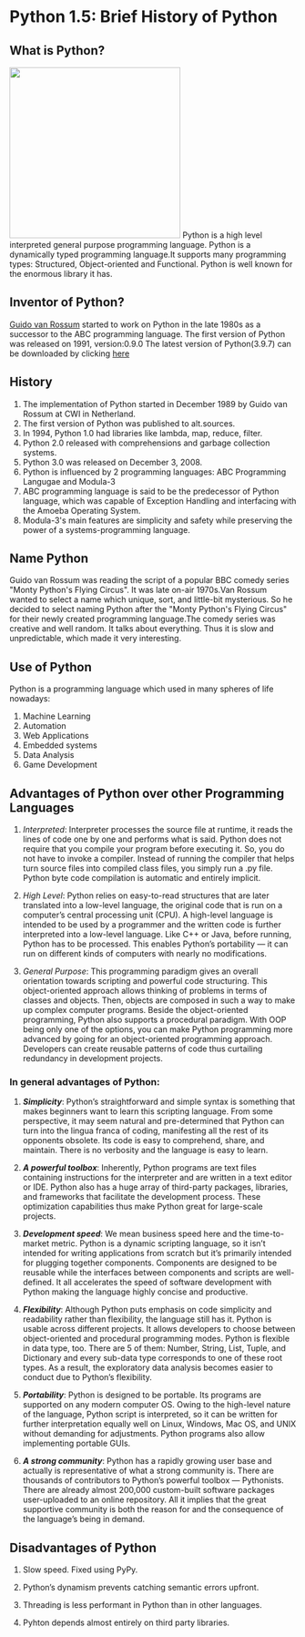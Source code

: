 # Python 1.5: Brief History of Python

## What is Python?

<img src = "https://upload.wikimedia.org/wikipedia/commons/thumb/0/0a/Python.svg/1200px-Python.svg.png" width="300"/>
Python is a high level interpreted general purpose programming language. Python is a dynamically typed programming language.It supports many programming types: Structured, Object-oriented and Functional. Python is well known for the enormous library it has.

## Inventor of Python?

<a href = "https://en.wikipedia.org/wiki/Guido_van_Rossum">Guido van Rossum</a> started to work on Python in the late 1980s as a successor to the ABC programming language. The first version of Python was released on 1991, version:0.9.0
The latest version of Python(3.9.7) can be downloaded by clicking <a href = "https://www.python.org/ftp/python/3.9.7/python-3.9.7-amd64.exe">here</a>

## History

1. The implementation of Python started in December 1989 by Guido van Rossum at CWI in Netherland.
2. The first version of Python was published to alt.sources.
3. In 1994, Python 1.0 had libraries like lambda, map, reduce, filter.
4. Python 2.0 released with comprehensions and garbage collection systems.
5. Python 3.0 was released on December 3, 2008.
6. Python is influenced by 2 programming languages: ABC Programming Langugae and Modula-3
7. ABC programming language is said to be the predecessor of Python language, which was capable of Exception Handling and interfacing with the Amoeba Operating System.
8. Modula-3's main features are simplicity and safety while preserving the power of a systems-programming language.

## Name Python

Guido van Rossum was reading the script of a popular BBC comedy series "Monty Python's Flying Circus". It was late on-air 1970s.Van Rossum wanted to select a name which unique, sort, and little-bit mysterious. So he decided to select naming Python after the "Monty Python's Flying Circus" for their newly created programming language.The comedy series was creative and well random. It talks about everything. Thus it is slow and unpredictable, which made it very interesting.

## Use of Python

Python is a programming language which used in many spheres of life nowadays:

1. Machine Learning
2. Automation
3. Web Applications
4. Embedded systems
5. Data Analysis
6. Game Development

## Advantages of Python over other Programming Languages

1. <i>Interpreted</i>: Interpreter processes the source file at runtime, it reads the lines of code one by one and performs what is said. Python does not require that you compile your program before executing it. So, you do not have to invoke a compiler. Instead of running the compiler that helps turn source files into compiled class files, you simply run a .py file. Python byte code compilation is automatic and entirely implicit.

2. <i>High Level</i>: Python relies on easy-to-read structures that are later translated into a low-level language, the original code that is run on a computer’s central processing unit (CPU). A high-level language is intended to be used by a programmer and the written code is further interpreted into a low-level language. Like C++ or Java, before running, Python has to be processed. This enables Python’s portability — it can run on different kinds of computers with nearly no modifications.

3. <i>General Purpose</i>: This programming paradigm gives an overall orientation towards scripting and powerful code structuring. This object-oriented approach allows thinking of problems in terms of classes and objects. Then, objects are composed in such a way to make up complex computer programs. Beside the object-oriented programming, Python also supports a procedural paradigm. With OOP being only one of the options, you can make Python programming more advanced by going for an object-oriented programming approach. Developers can create reusable patterns of code thus curtailing redundancy in development projects.

### In general advantages of Python:

1. <i><b>Simplicity</b></i>: Python’s straightforward and simple syntax is something that makes beginners want to learn this scripting language. From some perspective, it may seem natural and pre-determined that Python can turn into the lingua franca of coding, manifesting all the rest of its opponents obsolete. Its code is easy to comprehend, share, and maintain. There is no verbosity and the language is easy to learn.

2. <i><b>A powerful toolbox</b></i>: Inherently, Python programs are text files containing instructions for the interpreter and are written in a text editor or IDE. Python also has a huge array of third-party packages, libraries, and frameworks that facilitate the development process. These optimization capabilities thus make Python great for large-scale projects.

2. <i><b>Development speed</b></i>: We mean business speed here and the time-to-market metric. Python is a dynamic scripting language, so it isn’t intended for writing applications from scratch but it’s primarily intended for plugging together components. Components are designed to be reusable while the interfaces between components and scripts are well-defined. It all accelerates the speed of software development with Python making the language highly concise and productive.

3. <i><b>Flexibility</b></i>: Although Python puts emphasis on code simplicity and readability rather than flexibility, the language still has it. Python is usable across different projects. It allows developers to choose between object-oriented and procedural programming modes. Python is flexible in data type, too. There are 5 of them: Number, String, List, Tuple, and Dictionary and every sub-data type corresponds to one of these root types. As a result, the exploratory data analysis becomes easier to conduct due to Python’s flexibility.

4. <i><b>Portability</b></i>: Python is designed to be portable. Its programs are supported on any modern computer OS. Owing to the high-level nature of the language, Python script is interpreted, so it can be written for further interpretation equally well on Linux, Windows, Mac OS, and UNIX without demanding for adjustments. Python programs also allow implementing portable GUIs.

5. <i><b>A strong community</b></i>: Python has a rapidly growing user base and actually is representative of what a strong community is. There are thousands of contributors to Python’s powerful toolbox — Pythonists. There are already almost 200,000 custom-built software packages user-uploaded to an online repository. All it implies that the great supportive community is both the reason for and the consequence of the language’s being in demand.



## Disadvantages of Python

1. Slow speed. Fixed using PyPy.

2. Python’s dynamism prevents catching semantic errors upfront.

3. Threading is less performant in Python than in other languages. 

4. Pyhton depends almost entirely on third party libraries.
